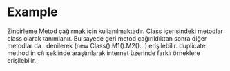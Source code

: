 # Example
Zincirleme Metod çağırmak için kullanılmaktadır.
Class içerisindeki metodlar class olarak tanımlanır. 
Bu sayede geri metod çağırıldıktan sonra diğer metodlar da . denilerek (new Class().M1().M2()...) erişilebilir.
duplicate method in c# şeklinde araştırılarak internet üzerinde farklı örneklere erişilebilir.
